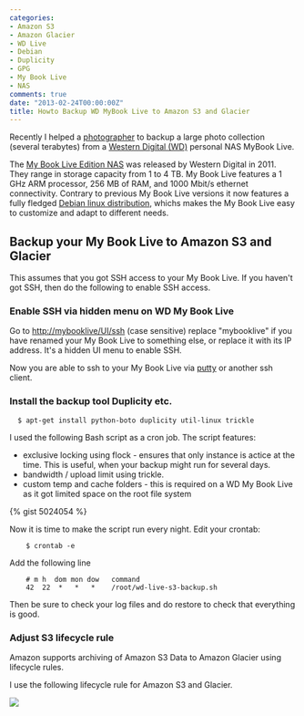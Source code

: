 ```yaml
---
categories:
- Amazon S3
- Amazon Glacier
- WD Live
- Debian
- Duplicity
- GPG
- My Book Live
- NAS
comments: true
date: "2013-02-24T00:00:00Z"
title: Howto Backup WD MyBook Live to Amazon S3 and Glacier
---
```


Recently I helped a [photographer](http://www.winniemethmann.com/) to backup a large photo collection (several
terabytes) from a [Western Digital (WD)](http://www.wdc.com/) personal NAS
MyBook Live.

The [My Book Live Edition
NAS](http://en.wikipedia.org/wiki/Western_Digital_My_Book) was released by
Western Digital in 2011. They range in storage capacity from 1 to 4 TB. My Book
Live features a 1 GHz ARM processor, 256 MB of RAM, and 1000 Mbit/s ethernet
connectivity. Contrary to previous My Book Live versions it now features a
fully fledged [Debian linux distribution](http://www.debian.org/), whichs makes
the My Book Live easy to customize and adapt to different needs.

## Backup your My Book Live to Amazon S3 and Glacier

This assumes that you got SSH access to your My Book Live. If you haven't got
SSH, then do the following to enable SSH access.

### Enable SSH via hidden menu on WD My Book Live

Go to [http://mybooklive/UI/ssh](http://mybooklive/UI/ssh) (case sensitive)
replace "mybooklive" if you have renamed your My Book Live to something else,
or replace it with its IP address. It's a hidden UI menu to enable SSH.

Now you are able to ssh to your My Book Live via
[putty](http://www.chiark.greenend.org.uk/~sgtatham/putty/) or another ssh
client.

### Install the backup tool Duplicity etc.

      $ apt-get install python-boto duplicity util-linux trickle

I used the following Bash script as a cron job. The script features:


* exclusive locking using flock - ensures that only instance is actice at the time. This is useful, when your backup might run for several days.
* bandwidth / upload limit using trickle.
* custom temp and cache folders - this is required on a WD My Book Live as it got limited space on the root file system


{% gist 5024054 %}

Now it is time to make the script run every night. Edit your crontab:

        $ crontab -e

Add the following line

        # m h  dom mon dow   command
        42  22  *   *   *    /root/wd-live-s3-backup.sh

Then be sure to check your log files and do restore to check that everything is
good.

### Adjust S3 lifecycle rule

Amazon supports archiving of Amazon S3 Data to Amazon Glacier using lifecycle rules.

I use the following lifecycle rule for Amazon S3 and Glacier.

![](/s3-glacier-lifecycle-rules.webp)
